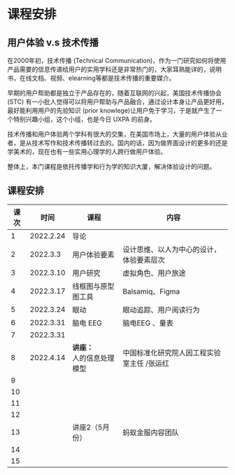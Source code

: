 # 课程安排


## 用户体验 v.s 技术传播

在2000年初，技术传播 (Technical Communication)，作为一门研究如何将使用产品需要的信息传递给用户的实用学科还是非常热门的，大家耳熟能详的，说明书，在线文档、视频、elearning等都是技术传播的重要媒介。

早期的用户帮助都是独立于产品存在的，随着互联网的兴起，美国技术传播协会 (STC) 有一小批人觉得可以将用户帮助与产品融合，通过设计本身让产品更好用，最好能利用用户的先验知识 (prior knowlege)让用户免于学习，于是就产生了一个特别兴趣小组，这个小组，也是今日 UXPA 的前身。

技术传播和用户体验两个学科有很大的交集，在美国市场上，大量的用户体验从业者，是从技术写作和技术传播转过去的。国内的话，因为做界面设计的更多的还是学美术的，现在也有一些实用心理学的人跨行做用户体验。

整体上，本门课程是依托传播学和行为学的知识大厦，解决体验设计的问题。





## 课程安排

| 课次 | 时间      | 课程                             | 内容                                        |
| ---- | --------- | -------------------------------- | ------------------------------------------- |
| 1    | 2022.2.24 | 导论                             |                                             |
| 2    | 2022.3.3  | 用户体验要素                     | 设计思维、以人为中心的设计，体验要素层次    |
| 3    | 2022.3.10 | 用户研究                         | 虚拟角色、用户旅途                          |
| 4    | 2022.3.17 | 线框图与原型图工具               | Balsamiq、Figma                             |
| 5    | 2022.3.24 | 眼动                             | 眼动追踪、用户阅读行为                      |
| 6    | 2022.3.31 | 脑电 EEG                         | 脑电EEG 、量表                              |
| 7    | 2022.3.31 |                                  |                                             |
| 8    | 2022.4.14 | **讲座：**<br />人的信息处理模型 | 中国标准化研究院人因工程实验室主任  /张运红 |
| 9    |           |                                  |                                             |
| 10   |           |                                  |                                             |
| 11   |           |                                  |                                             |
| 12   |           |                                  |                                             |
| 13   |           | 讲座2（5月份）                   | 蚂蚁金服内容团队                            |
| 14   |           |                                  |                                             |
| 15   |           |                                  |                                             |

